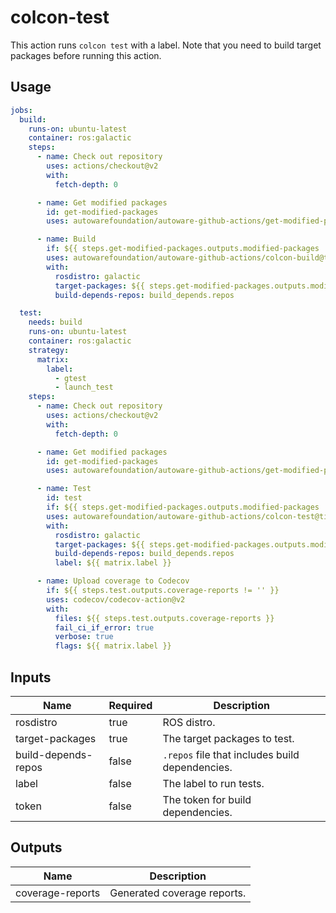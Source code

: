 # colcon-test

This action runs `colcon test` with a label.
Note that you need to build target packages before running this action.

## Usage

```yaml
jobs:
  build:
    runs-on: ubuntu-latest
    container: ros:galactic
    steps:
      - name: Check out repository
        uses: actions/checkout@v2
        with:
          fetch-depth: 0

      - name: Get modified packages
        id: get-modified-packages
        uses: autowarefoundation/autoware-github-actions/get-modified-packages@tier4/proposal

      - name: Build
        if: ${{ steps.get-modified-packages.outputs.modified-packages != '' }}
        uses: autowarefoundation/autoware-github-actions/colcon-build@tier4/proposal
        with:
          rosdistro: galactic
          target-packages: ${{ steps.get-modified-packages.outputs.modified-packages }}
          build-depends-repos: build_depends.repos

  test:
    needs: build
    runs-on: ubuntu-latest
    container: ros:galactic
    strategy:
      matrix:
        label: 
          - gtest
          - launch_test
    steps:
      - name: Check out repository
        uses: actions/checkout@v2
        with:
          fetch-depth: 0

      - name: Get modified packages
        id: get-modified-packages
        uses: autowarefoundation/autoware-github-actions/get-modified-packages@tier4/proposal

      - name: Test
        id: test
        if: ${{ steps.get-modified-packages.outputs.modified-packages != '' }}
        uses: autowarefoundation/autoware-github-actions/colcon-test@tier4/proposal
        with:
          rosdistro: galactic
          target-packages: ${{ steps.get-modified-packages.outputs.modified-packages }}
          build-depends-repos: build_depends.repos
          label: ${{ matrix.label }}

      - name: Upload coverage to Codecov
        if: ${{ steps.test.outputs.coverage-reports != '' }}
        uses: codecov/codecov-action@v2
        with:
          files: ${{ steps.test.outputs.coverage-reports }}
          fail_ci_if_error: true
          verbose: true
          flags: ${{ matrix.label }}
```

## Inputs

| Name                | Required | Description                                     |
| ------------------- | -------- | ----------------------------------------------- |
| rosdistro           | true     | ROS distro.                                     |
| target-packages     | true     | The target packages to test.                    |
| build-depends-repos | false    | `.repos` file that includes build dependencies. |
| label               | false    | The label to run tests.                         |
| token               | false    | The token for build dependencies.               |

## Outputs

| Name             | Description                 |
| ---------------- | --------------------------- |
| coverage-reports | Generated coverage reports. |
